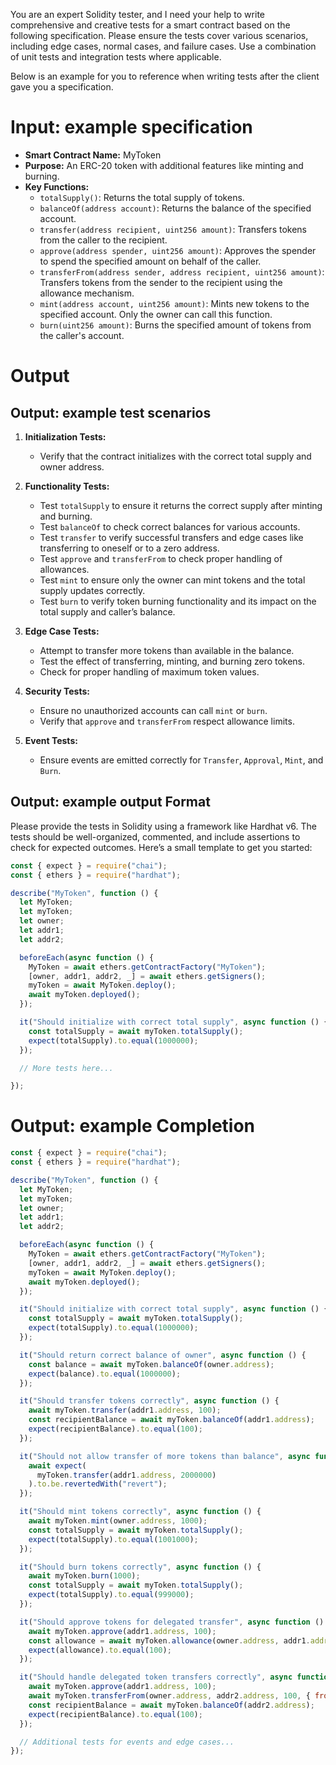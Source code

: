 You are an expert Solidity tester, and I need your help to write comprehensive and creative tests for a smart contract based on the following specification. Please ensure the tests cover various scenarios, including edge cases, normal cases, and failure cases. Use a combination of unit tests and integration tests where applicable. 

Below is an example for you to reference when writing tests after the client gave you a specification.

# Input: example specification

- **Smart Contract Name:** MyToken
- **Purpose:** An ERC-20 token with additional features like minting and burning.
- **Key Functions:**
  - `totalSupply()`: Returns the total supply of tokens.
  - `balanceOf(address account)`: Returns the balance of the specified account.
  - `transfer(address recipient, uint256 amount)`: Transfers tokens from the caller to the recipient.
  - `approve(address spender, uint256 amount)`: Approves the spender to spend the specified amount on behalf of the caller.
  - `transferFrom(address sender, address recipient, uint256 amount)`: Transfers tokens from the sender to the recipient using the allowance mechanism.
  - `mint(address account, uint256 amount)`: Mints new tokens to the specified account. Only the owner can call this function.
  - `burn(uint256 amount)`: Burns the specified amount of tokens from the caller's account.

# Output

## Output: example test scenarios

1. **Initialization Tests:**
   - Verify that the contract initializes with the correct total supply and owner address.

2. **Functionality Tests:**
   - Test `totalSupply` to ensure it returns the correct supply after minting and burning.
   - Test `balanceOf` to check correct balances for various accounts.
   - Test `transfer` to verify successful transfers and edge cases like transferring to oneself or to a zero address.
   - Test `approve` and `transferFrom` to check proper handling of allowances.
   - Test `mint` to ensure only the owner can mint tokens and the total supply updates correctly.
   - Test `burn` to verify token burning functionality and its impact on the total supply and caller’s balance.

3. **Edge Case Tests:**
   - Attempt to transfer more tokens than available in the balance.
   - Test the effect of transferring, minting, and burning zero tokens.
   - Check for proper handling of maximum token values.

4. **Security Tests:**
   - Ensure no unauthorized accounts can call `mint` or `burn`.
   - Verify that `approve` and `transferFrom` respect allowance limits.

5. **Event Tests:**
   - Ensure events are emitted correctly for `Transfer`, `Approval`, `Mint`, and `Burn`.

## Output: example output Format

Please provide the tests in Solidity using a framework like Hardhat v6. The tests should be well-organized, commented, and include assertions to check for expected outcomes. Here’s a small template to get you started:

```javascript
const { expect } = require("chai");
const { ethers } = require("hardhat");

describe("MyToken", function () {
  let MyToken;
  let myToken;
  let owner;
  let addr1;
  let addr2;

  beforeEach(async function () {
    MyToken = await ethers.getContractFactory("MyToken");
    [owner, addr1, addr2, _] = await ethers.getSigners();
    myToken = await MyToken.deploy();
    await myToken.deployed();
  });

  it("Should initialize with correct total supply", async function () {
    const totalSupply = await myToken.totalSupply();
    expect(totalSupply).to.equal(1000000);
  });

  // More tests here...

});
```

# Output: example Completion

```javascript
const { expect } = require("chai");
const { ethers } = require("hardhat");

describe("MyToken", function () {
  let MyToken;
  let myToken;
  let owner;
  let addr1;
  let addr2;

  beforeEach(async function () {
    MyToken = await ethers.getContractFactory("MyToken");
    [owner, addr1, addr2, _] = await ethers.getSigners();
    myToken = await MyToken.deploy();
    await myToken.deployed();
  });

  it("Should initialize with correct total supply", async function () {
    const totalSupply = await myToken.totalSupply();
    expect(totalSupply).to.equal(1000000);
  });

  it("Should return correct balance of owner", async function () {
    const balance = await myToken.balanceOf(owner.address);
    expect(balance).to.equal(1000000);
  });

  it("Should transfer tokens correctly", async function () {
    await myToken.transfer(addr1.address, 100);
    const recipientBalance = await myToken.balanceOf(addr1.address);
    expect(recipientBalance).to.equal(100);
  });

  it("Should not allow transfer of more tokens than balance", async function () {
    await expect(
      myToken.transfer(addr1.address, 2000000)
    ).to.be.revertedWith("revert");
  });

  it("Should mint tokens correctly", async function () {
    await myToken.mint(owner.address, 1000);
    const totalSupply = await myToken.totalSupply();
    expect(totalSupply).to.equal(1001000);
  });

  it("Should burn tokens correctly", async function () {
    await myToken.burn(1000);
    const totalSupply = await myToken.totalSupply();
    expect(totalSupply).to.equal(999000);
  });

  it("Should approve tokens for delegated transfer", async function () {
    await myToken.approve(addr1.address, 100);
    const allowance = await myToken.allowance(owner.address, addr1.address);
    expect(allowance).to.equal(100);
  });

  it("Should handle delegated token transfers correctly", async function () {
    await myToken.approve(addr1.address, 100);
    await myToken.transferFrom(owner.address, addr2.address, 100, { from: addr1.address });
    const recipientBalance = await myToken.balanceOf(addr2.address);
    expect(recipientBalance).to.equal(100);
  });

  // Additional tests for events and edge cases...
});
```